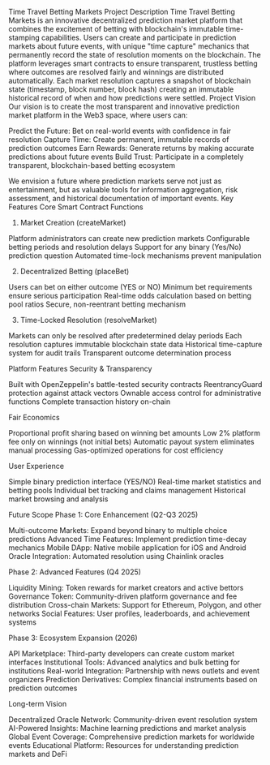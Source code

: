 Time Travel Betting Markets
Project Description
Time Travel Betting Markets is an innovative decentralized prediction market platform that combines the excitement of betting with blockchain's immutable time-stamping capabilities. Users can create and participate in prediction markets about future events, with unique "time capture" mechanics that permanently record the state of resolution moments on the blockchain.
The platform leverages smart contracts to ensure transparent, trustless betting where outcomes are resolved fairly and winnings are distributed automatically. Each market resolution captures a snapshot of blockchain state (timestamp, block number, block hash) creating an immutable historical record of when and how predictions were settled.
Project Vision
Our vision is to create the most transparent and innovative prediction market platform in the Web3 space, where users can:

Predict the Future: Bet on real-world events with confidence in fair resolution
Capture Time: Create permanent, immutable records of prediction outcomes
Earn Rewards: Generate returns by making accurate predictions about future events
Build Trust: Participate in a completely transparent, blockchain-based betting ecosystem

We envision a future where prediction markets serve not just as entertainment, but as valuable tools for information aggregation, risk assessment, and historical documentation of important events.
Key Features
Core Smart Contract Functions
1. Market Creation (createMarket)

Platform administrators can create new prediction markets
Configurable betting periods and resolution delays
Support for any binary (Yes/No) prediction question
Automated time-lock mechanisms prevent manipulation

2. Decentralized Betting (placeBet)

Users can bet on either outcome (YES or NO)
Minimum bet requirements ensure serious participation
Real-time odds calculation based on betting pool ratios
Secure, non-reentrant betting mechanism

3. Time-Locked Resolution (resolveMarket)

Markets can only be resolved after predetermined delay periods
Each resolution captures immutable blockchain state data
Historical time-capture system for audit trails
Transparent outcome determination process

Platform Features
Security & Transparency

Built with OpenZeppelin's battle-tested security contracts
ReentrancyGuard protection against attack vectors
Ownable access control for administrative functions
Complete transaction history on-chain

Fair Economics

Proportional profit sharing based on winning bet amounts
Low 2% platform fee only on winnings (not initial bets)
Automatic payout system eliminates manual processing
Gas-optimized operations for cost efficiency

User Experience

Simple binary prediction interface (YES/NO)
Real-time market statistics and betting pools
Individual bet tracking and claims management
Historical market browsing and analysis

Future Scope
Phase 1: Core Enhancement (Q2-Q3 2025)

Multi-outcome Markets: Expand beyond binary to multiple choice predictions
Advanced Time Features: Implement prediction time-decay mechanics
Mobile DApp: Native mobile application for iOS and Android
Oracle Integration: Automated resolution using Chainlink oracles

Phase 2: Advanced Features (Q4 2025)

Liquidity Mining: Token rewards for market creators and active bettors
Governance Token: Community-driven platform governance and fee distribution
Cross-chain Markets: Support for Ethereum, Polygon, and other networks
Social Features: User profiles, leaderboards, and achievement systems

Phase 3: Ecosystem Expansion (2026)

API Marketplace: Third-party developers can create custom market interfaces
Institutional Tools: Advanced analytics and bulk betting for institutions
Real-world Integration: Partnership with news outlets and event organizers
Prediction Derivatives: Complex financial instruments based on prediction outcomes

Long-term Vision

Decentralized Oracle Network: Community-driven event resolution system
AI-Powered Insights: Machine learning predictions and market analysis
Global Event Coverage: Comprehensive prediction markets for worldwide events
Educational Platform: Resources for understanding prediction markets and DeFi

